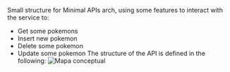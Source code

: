 Small structure for Minimal APIs arch, using some features to interact with the service to:
* Get some pokemons
* Insert new pokemon
* Delete some pokemon
* Update some pokemon
The structure of the API is defined in the following: 
![Mapa conceptual](https://github.com/edsonSozaAndrade/minimal-apis-conf2023/assets/12101997/4d64298f-8cdf-450a-aa57-bcebe629d21a)

